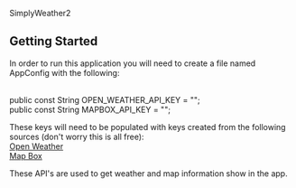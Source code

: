 SimplyWeather2
## Getting Started

In order to run this application you will need to create a file named AppConfig with the following:<br /><br />

public const String OPEN_WEATHER_API_KEY = "";<br />
public const String MAPBOX_API_KEY = "";<br />

These keys will need to be populated with keys created from the following sources (don't worry this is all free):<br />
[Open Weather](https://home.openweathermap.org/users/sign_in)<br />
[Map Box](https://account.mapbox.com/)<br />

These API's are used to get weather and map information show in the app.
